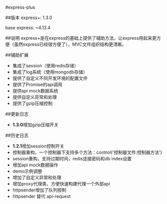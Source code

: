#express-plus

##版本
express+: 1.3.0

base express: ~4.13.4

##说明
express+是在express的基础上提供了辅助方法，让express用起来更方便（虽然express已经很方便了），MVC文件组织结构更清晰。

##辅助扩展
* 集成了session（使用redis存储）
* 集成了log系统（使用mongodb存储）
* 提供了自定义不同开发环境的配置文件
* 提供了Promise的api调用
* 提供api mock数据系统
* 提供自定义异常和处理
* 提供了gzip压缩控制

##更新日志
* **1.3.0**增加gzip压缩开关

##历史日志
* **1.2.1**增加session控制开关
* 控制器重构，一个控制器下支持多个方法：control('控制器文件:控制器方法')
* session重构，支持过期时间，redis连接密码和db index设置
* 增加api mock数据操作
* demo示例调整
* 增加了自定义异常和处理
* 增加proxy代理类，方便快速构建代理一个外部api
* httpsender增加了队列控制
* httpsender 替代 api-request



